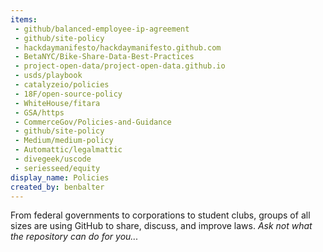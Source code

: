 ```yaml
---
items:
 - github/balanced-employee-ip-agreement
 - github/site-policy
 - hackdaymanifesto/hackdaymanifesto.github.com
 - BetaNYC/Bike-Share-Data-Best-Practices
 - project-open-data/project-open-data.github.io
 - usds/playbook
 - catalyzeio/policies
 - 18F/open-source-policy
 - WhiteHouse/fitara
 - GSA/https
 - CommerceGov/Policies-and-Guidance
 - github/site-policy
 - Medium/medium-policy
 - Automattic/legalmattic
 - divegeek/uscode
 - seriesseed/equity
display_name: Policies
created_by: benbalter
---
```

From federal governments to corporations to student clubs, groups of all sizes are using GitHub to share, discuss, and improve laws.  *Ask not what the repository can do for you...*

